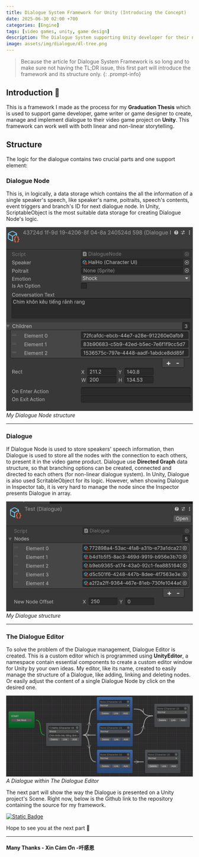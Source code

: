 ```yaml
---
title: Dialogue System Framework for Unity (Introducing the Concept)
date: 2025-06-30 02:00 +700
categories: [Engine]
tags: [video games, unity, game design]
description: The Dialogue System supporting Unity developer for their narrative design and implementation.
image: assets/img/dialogue/dl-tree.png
---
```

> Because the article for Dialogue System Framework is so long and to make sure not having the TL;DR issue, this first part will introduce the framework and its structure only.
{: .prompt-info} 

## Introduction 💭
This is a framework I made as the process for my **Graduation Thesis** which is used to support game developer, game writer or game designer to create, manage and implement dialogue to their video game project on **Unity**. This framework can work well with both linear and non-linear storytelling. 

## Structure
The logic for the dialogue contains two crucial parts and one support element:
### Dialogue Node
 This is, in logically, a data storage which contains the all the information of a single speaker's speech, like speaker's name, poitraits, speech's contents, event triggers and branch's ID for next dialogue node. In Unity, ScriptableObject is the most suitable data storage for creating Dialogue Node's logic. 

![Dialogue Node ScriptableObject](/assets/img/dialogue/dl-so-node.png)
_My Dialogue Node structure_

---

### Dialogue
 If Dialogue Node is used to store speakers' speech information, then Dialogue is used to store all the nodes with the connection to each others, to present it in the video game product. Dialogue use **Directed Graph** data structure, so that branching options can be created, connected and directed to each others (for non-linear dialogue system). In Unity, Dialogue is also used ScritableObject for its logic. However, when showing Dialogue in Inspector tab, it is very hard to manage the node since the Inspector presents Dialogue in array.

![Dialogue ScriptableObject](/assets/img/dialogue/dl-so-dialogue.png)
_My Dialogue structure_

---

### The Dialogue Editor
 To solve the problem of the Dialogue management, Dialogue Editor is created. This is a custom editor which is programmed using **UnityEditor**, a namespace contain essential components to create a custom editor window for Unity by your own ideas. My editor, like its name, created to easily manage the structure of a Dialogue, like adding, linking and deleting nodes. Or easily adjust the content of a single Dialogue Node by click on the desired one. 

![Dialogue Editor](/assets/img/dialogue/dl-editor.png)
_A Dialogue within The Dialogue Editor_ 

The next part will show the way the Dialogue is presented on a Unity project's Scene. Right now, below is the Github link to the repository containing the source for my framework.

[![Static Badge](https://img.shields.io/badge/GitHub-%23181717?style=for-the-badge&logo=github&logoColor=white)](https://github.com/vntortoise724/Unity-Dialogue-Framework)

Hope to see you at the next part 👋

---

#### Many Thanks - Xin Cảm Ơn -吀感恩
